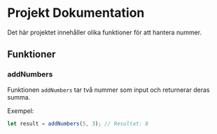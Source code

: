 # Projekt Dokumentation

Det här projektet innehåller olika funktioner för att hantera nummer.

## Funktioner

### addNumbers

Funktionen `addNumbers` tar två nummer som input och returnerar deras summa.

Exempel:

```javascript
let result = addNumbers(5, 3); // Resultat: 8
```
